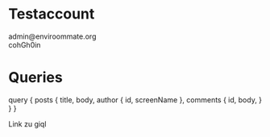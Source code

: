 <h1>Testaccount</h1>
<p>admin@enviroommate.org<br>cohGh0in</p>

<h1>Queries</h1>

<p>  
  query {
    posts {
      title,
      body,
      author {
        id,
        screenName
      },
      comments {
        id,
        body,      
      }      
    }
  }
</p>

<a src="https://www.enviroommate.org/app-dev/giql">Link zu giql</a>

